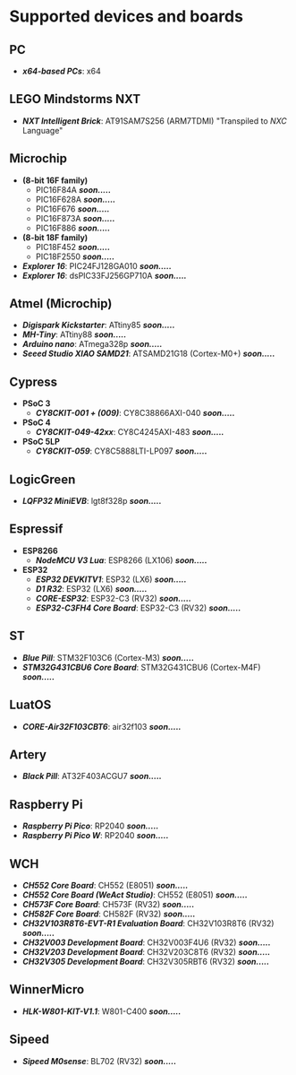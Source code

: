 # Supported devices and boards

## PC
- **_x64-based PCs_**: x64

## LEGO Mindstorms NXT
- **_NXT Intelligent Brick_**: AT91SAM7S256 (ARM7TDMI) "Transpiled to _NXC_ Language"
  
## Microchip
- **(8-bit 16F family)**
    - PIC16F84A     **_soon....._**
    - PIC16F628A    **_soon....._**
    - PIC16F676     **_soon....._**
    - PIC16F873A    **_soon....._**
    - PIC16F886     **_soon....._**
- **(8-bit 18F family)**
    - PIC18F452     **_soon....._**
    - PIC18F2550    **_soon....._** 
- **_Explorer 16_**: PIC24FJ128GA010    **_soon....._**
- **_Explorer 16_**: dsPIC33FJ256GP710A **_soon....._**

## Atmel (Microchip)
- **_Digispark Kickstarter_**: ATtiny85 **_soon....._** 
- **_MH-Tiny_**: ATtiny88 **_soon....._**
- **_Arduino nano_**: ATmega328p    **_soon....._** 
- **_Seeed Studio XIAO SAMD21_**: ATSAMD21G18 (Cortex-M0+)  **_soon....._**

## Cypress
- **PSoC 3**
    - **_CY8CKIT-001 + (009)_**: CY8C38866AXI-040 **_soon....._**
- **PSoC 4**
  - **_CY8CKIT-049-42xx_**: CY8C4245AXI-483 **_soon....._**
- **PSoC 5LP**
    - **_CY8CKIT-059_**: CY8C5888LTI-LP097 **_soon....._**

## LogicGreen 
- **_LQFP32 MiniEVB_**: lgt8f328p   **_soon....._**

## Espressif
- **ESP8266**
    - **_NodeMCU V3 Lua_**: ESP8266 (LX106) **_soon....._**
- **ESP32**
    - **_ESP32 DEVKITV1_**: ESP32 (LX6) **_soon....._**
    - **_D1 R32_**: ESP32 (LX6) **_soon....._**
    - **_CORE-ESP32_**: ESP32-C3 (RV32) **_soon....._**
    - **_ESP32-C3FH4 Core Board_**: ESP32-C3 (RV32) **_soon....._**

## ST
- **_Blue Pill_**: STM32F103C6 (Cortex-M3) **_soon....._**
- **_STM32G431CBU6 Core Board_**: STM32G431CBU6 (Cortex-M4F) **_soon....._**

## LuatOS
- **_CORE-Air32F103CBT6_**: air32f103   **_soon....._**

## Artery
- **_Black Pill_**: AT32F403ACGU7  **_soon....._**

## Raspberry Pi
- **_Raspberry Pi Pico_**: RP2040   **_soon....._**
- **_Raspberry Pi Pico W_**: RP2040 **_soon....._**

## WCH
- **_CH552 Core Board_**: CH552 (E8051) **_soon....._**
- **_CH552 Core Board (WeAct Studio)_**: CH552 (E8051) **_soon....._**
- **_CH573F Core Board_**: CH573F (RV32) **_soon....._**
- **_CH582F Core Board_**: CH582F (RV32) **_soon....._**
- **_CH32V103R8T6-EVT-R1 Evaluation Board_**: CH32V103R8T6 (RV32) **_soon....._**
- **_CH32V003 Development Board_**: CH32V003F4U6 (RV32) **_soon....._**
- **_CH32V203 Development Board_**: CH32V203C8T6 (RV32) **_soon....._** 
- **_CH32V305 Development Board_**: CH32V305RBT6 (RV32) **_soon....._** 

## WinnerMicro
- **_HLK-W801-KIT-V1.1_**: W801-C400 **_soon....._**

## Sipeed
- **_Sipeed M0sense_**: BL702 (RV32) **_soon....._**
  
